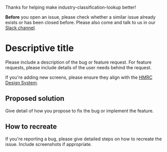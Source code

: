 Thanks for helping make industry-classification-lookup better!

**Before** you open an issue, please check whether a similar issue already exists or has been closed before.  Please also come and talk to us in our [Slack channel](https://hmrcdigital.slack.com/archives/team-scrs).

# Descriptive title

Please include a description of the bug or feature request.  For feature requests, please include details of the user needs behind the request.

If you're adding new screens, please ensure they align with the [HMRC Design System](https://github.com/hmrc/design-patterns).

## Proposed solution

Give detail of how you propose to fix the bug or implement the feature.

## How to recreate

If you're reporting a bug, please give detailed steps on how to recreate the issue.  Include screenshots if appropriate.
